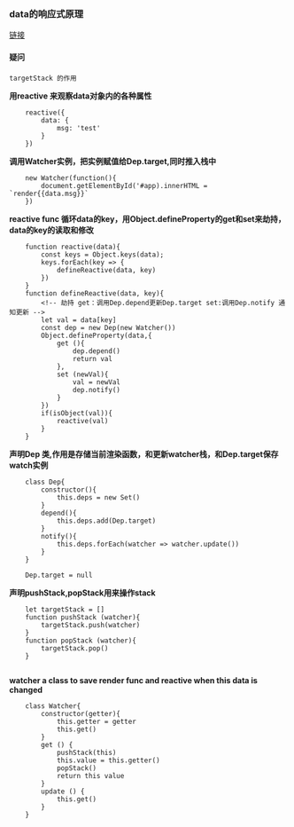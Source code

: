### data的响应式原理

[链接](https://juejin.im/post/6844903981957791757#heading-1)

#### 疑问
    targetStack 的作用

**用reactive 来观察data对象内的各种属性**
```
    reactive({
        data: {
            msg: 'test'
        }
    })
```
**调用Watcher实例，把实例赋值给Dep.target,同时推入栈中**
```
    new Watcher(function(){
        document.getElementById('#app).innerHTML = `render{{data.msg}}`
    })
```
**reactive func 循环data的key，用Object.defineProperty的get和set来劫持，data的key的读取和修改**
```
    function reactive(data){
        const keys = Object.keys(data);
        keys.forEach(key => {
            defineReactive(data, key)
        })
    }
    function defineReactive(data, key){
        <!-- 劫持 get：调用Dep.depend更新Dep.target set:调用Dep.notify 通知更新 -->
        let val = data[key]
        const dep = new Dep(new Watcher())
        Object.defineProperty(data,{
            get (){
                dep.depend()
                return val
            },
            set (newVal){
                val = newVal
                dep.notify()
            }
        })
        if(isObject(val)){
            reactive(val)
        }
    }
```
**声明Dep 类,作用是存储当前渲染函数，和更新watcher栈，和Dep.target保存watch实例**
```
    class Dep{
        constructor(){
            this.deps = new Set()
        }
        depend(){
            this.deps.add(Dep.target)
        }
        notify(){
            this.deps.forEach(watcher => watcher.update())
        }
    }

    Dep.target = null
```
**声明pushStack,popStack用来操作stack**
```
    let targetStack = []
    function pushStack (watcher){
        targetStack.push(watcher)
    }
    function popStack (watcher){
        targetStack.pop()
    }
    
```

**watcher a class to save render func and reactive when this data is changed**
```
    class Watcher{
        constructor(getter){
            this.getter = getter
            this.get()
        }
        get () {
            pushStack(this)
            this.value = this.getter()
            popStack()
            return this value
        }
        update () {
            this.get()
        }
    }
```